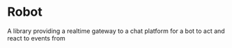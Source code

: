 # Robot

A library providing a realtime gateway to a chat platform for a bot to act and react to events from